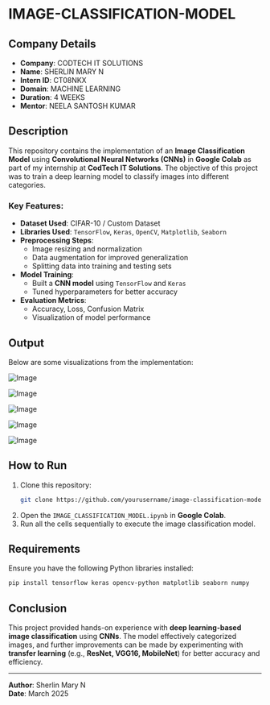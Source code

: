 # IMAGE-CLASSIFICATION-MODEL

## Company Details

- **Company**: CODTECH IT SOLUTIONS  
- **Name**: SHERLIN MARY N  
- **Intern ID**: CT08NKX  
- **Domain**: MACHINE LEARNING 
- **Duration**: 4 WEEKS  
- **Mentor**: NEELA SANTOSH KUMAR  

## Description

This repository contains the implementation of an **Image Classification Model** using **Convolutional Neural Networks (CNNs)** in **Google Colab** as part of my internship at **CodTech IT Solutions**. The objective of this project was to train a deep learning model to classify images into different categories.

### Key Features:
- **Dataset Used**: CIFAR-10 / Custom Dataset
- **Libraries Used**: `TensorFlow`, `Keras`, `OpenCV`, `Matplotlib`, `Seaborn`
- **Preprocessing Steps**:
  - Image resizing and normalization
  - Data augmentation for improved generalization
  - Splitting data into training and testing sets
- **Model Training**:
  - Built a **CNN model** using `TensorFlow` and `Keras`
  - Tuned hyperparameters for better accuracy
- **Evaluation Metrics**:
  - Accuracy, Loss, Confusion Matrix
  - Visualization of model performance

## Output

Below are some visualizations from the implementation:

![Image](https://github.com/user-attachments/assets/2e0e1a2f-144e-4683-bdb7-4561f70172ea)

![Image](https://github.com/user-attachments/assets/4a7002a0-f28c-4520-b28f-d91bb1cdcfd9)

![Image](https://github.com/user-attachments/assets/d466e20e-04e7-4d92-8fdc-5e3752eb7e50)

![Image](https://github.com/user-attachments/assets/83e8bff9-3011-4696-bd0f-439fd62cf9bd)

![Image](https://github.com/user-attachments/assets/8b1929bd-e31e-4fd2-988c-7d4eef29065f)

## How to Run

1. Clone this repository:
   ```bash
   git clone https://github.com/yourusername/image-classification-model.git
   ```
2. Open the `IMAGE_CLASSIFICATION_MODEL.ipynb` in **Google Colab**.
3. Run all the cells sequentially to execute the image classification model.

## Requirements

Ensure you have the following Python libraries installed:
```bash
pip install tensorflow keras opencv-python matplotlib seaborn numpy
```

## Conclusion

This project provided hands-on experience with **deep learning-based image classification** using **CNNs**. The model effectively categorized images, and further improvements can be made by experimenting with **transfer learning** (e.g., **ResNet, VGG16, MobileNet**) for better accuracy and efficiency.

---

**Author**: Sherlin Mary N  
**Date**: March 2025
